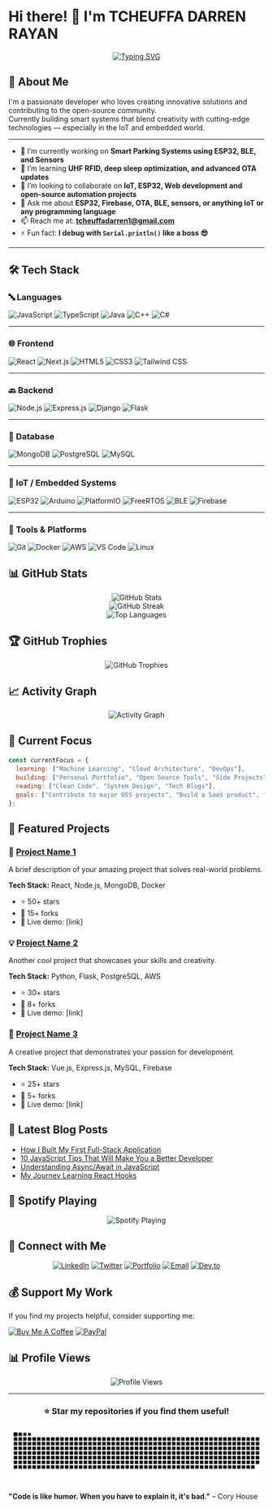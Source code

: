 # Hi there! 👋 I'm TCHEUFFA DARREN RAYAN

<div align="center">
<a href="https://git.io/typing-svg"><img src="https://readme-typing-svg.demolab.com?font=Courier+New&weight=700&size=21&pause=1000&color=5949F7&background=5BFF3F00&width=435&lines=Hi%2C+I'm+TCHEUFFA+DARREN+%F0%9F%91%8B;IoT+%26+Embedded+Dev;Smart+Device+Programmer;Turning+Ideas+into+Connected+Slns;Learning+Something+New+Every+Day++" alt="Typing SVG" /></a>
</div>

## 🚀 About Me
I'm a passionate developer who loves creating innovative solutions and contributing to the open-source community.  
Currently building smart systems that blend creativity with cutting-edge technologies — especially in the IoT and embedded world.

---

- 🔭 I’m currently working on **Smart Parking Systems using ESP32, BLE, and Sensors**
- 🌱 I’m learning **UHF RFID, deep sleep optimization, and advanced OTA updates**
- 👯 I’m looking to collaborate on **IoT, ESP32, Web development and open-source automation projects**
- 💬 Ask me about **ESP32, Firebase, OTA, BLE, sensors, or anything IoT or any programming language**
- 📫 Reach me at: **tcheuffadarren1@gmail.com**
- ⚡ Fun fact: **I debug with `Serial.println()` like a boss 😎**

---


## 🛠️ Tech Stack

### 🔤 Languages
![JavaScript](https://img.shields.io/badge/JavaScript-F7DF1E?style=for-the-badge&logo=javascript&logoColor=black)
![TypeScript](https://img.shields.io/badge/TypeScript-007ACC?style=for-the-badge&logo=typescript&logoColor=white)
![Java](https://img.shields.io/badge/Java-ED8B00?style=for-the-badge&logo=java&logoColor=white)
![C++](https://img.shields.io/badge/C++-00599C?style=for-the-badge&logo=cplusplus&logoColor=white)
![C#](https://img.shields.io/badge/C%23-239120?style=for-the-badge&logo=c-sharp&logoColor=white)


---

### 🌐 Frontend
![React](https://img.shields.io/badge/React-20232A?style=for-the-badge&logo=react&logoColor=61DAFB)
![Next.js](https://img.shields.io/badge/Next.js-000000?style=for-the-badge&logo=nextdotjs&logoColor=white)
![HTML5](https://img.shields.io/badge/HTML5-E34F26?style=for-the-badge&logo=html5&logoColor=white)
![CSS3](https://img.shields.io/badge/CSS3-1572B6?style=for-the-badge&logo=css3&logoColor=white)
![Tailwind CSS](https://img.shields.io/badge/Tailwind_CSS-38B2AC?style=for-the-badge&logo=tailwind-css&logoColor=white)

---

### 🔙 Backend
![Node.js](https://img.shields.io/badge/Node.js-43853D?style=for-the-badge&logo=nodedotjs&logoColor=white)
![Express.js](https://img.shields.io/badge/Express.js-404D59?style=for-the-badge)
![Django](https://img.shields.io/badge/Django-092E20?style=for-the-badge&logo=django&logoColor=white)
![Flask](https://img.shields.io/badge/Flask-000000?style=for-the-badge&logo=flask&logoColor=white)

---

### 🧠 Database
![MongoDB](https://img.shields.io/badge/MongoDB-4EA94B?style=for-the-badge&logo=mongodb&logoColor=white)
![PostgreSQL](https://img.shields.io/badge/PostgreSQL-316192?style=for-the-badge&logo=postgresql&logoColor=white)
![MySQL](https://img.shields.io/badge/MySQL-005C84?style=for-the-badge&logo=mysql&logoColor=white)

---

### 🔌 IoT / Embedded Systems
![ESP32](https://img.shields.io/badge/ESP32-323232?style=for-the-badge&logo=espressif&logoColor=white)
![Arduino](https://img.shields.io/badge/Arduino-00979D?style=for-the-badge&logo=arduino&logoColor=white)
![PlatformIO](https://img.shields.io/badge/PlatformIO-FF6600?style=for-the-badge&logo=platformio&logoColor=white)
![FreeRTOS](https://img.shields.io/badge/FreeRTOS-004785?style=for-the-badge&logoColor=white)
![BLE](https://img.shields.io/badge/Bluetooth%20Low%20Energy-0082FC?style=for-the-badge&logo=bluetooth&logoColor=white)
![Firebase](https://img.shields.io/badge/Firebase-FFCA28?style=for-the-badge&logo=firebase&logoColor=black)

---

### 🧰 Tools & Platforms
![Git](https://img.shields.io/badge/Git-F05032?style=for-the-badge&logo=git&logoColor=white)
![Docker](https://img.shields.io/badge/Docker-2496ED?style=for-the-badge&logo=docker&logoColor=white)
![AWS](https://img.shields.io/badge/AWS-232F3E?style=for-the-badge&logo=amazonaws&logoColor=white)
![VS Code](https://img.shields.io/badge/VS_Code-007ACC?style=for-the-badge&logo=visualstudiocode&logoColor=white)
![Linux](https://img.shields.io/badge/Linux-FCC624?style=for-the-badge&logo=linux&logoColor=black)


## 📊 GitHub Stats

<div align="center">
<img src="https://github-readme-stats.vercel.app/api?username=TCHEUFFA-DARREN-RAYAN&show_icons=true&theme=tokyonight&hide_border=true&count_private=true" alt="GitHub Stats" />

</div>

<div align="center">
  <img src="https://github-readme-streak-stats.herokuapp.com/?user=yourusername&theme=tokyonight&hide_border=true" alt="GitHub Streak" />
</div>

<div align="center">
  <img src="https://github-readme-stats.vercel.app/api/top-langs/?username=yourusername&layout=compact&theme=tokyonight&hide_border=true&langs_count=8" alt="Top Languages" />
</div>

## 🏆 GitHub Trophies
<div align="center">
  <img src="https://github-profile-trophy.vercel.app/?username=yourusername&theme=tokyonight&no-frame=true&row=1&column=6" alt="GitHub Trophies" />
</div>

## 📈 Activity Graph
<div align="center">
  <img src="https://github-readme-activity-graph.vercel.app/graph?username=yourusername&theme=tokyo-night&hide_border=true" alt="Activity Graph" />
</div>

## 🎯 Current Focus

```javascript
const currentFocus = {
  learning: ["Machine Learning", "Cloud Architecture", "DevOps"],
  building: ["Personal Portfolio", "Open Source Tools", "Side Projects"],
  reading: ["Clean Code", "System Design", "Tech Blogs"],
  goals: ["Contribute to major OSS projects", "Build a SaaS product", "Share knowledge"]
};
```

## 🌟 Featured Projects

### 🚀 [Project Name 1](https://github.com/yourusername/project1)
A brief description of your amazing project that solves real-world problems.

**Tech Stack:** React, Node.js, MongoDB, Docker
- ⭐ 50+ stars
- 🍴 15+ forks
- 🚀 Live demo: [link]

### 💡 [Project Name 2](https://github.com/yourusername/project2)
Another cool project that showcases your skills and creativity.

**Tech Stack:** Python, Flask, PostgreSQL, AWS
- ⭐ 30+ stars
- 🍴 8+ forks
- 🚀 Live demo: [link]

### 🎨 [Project Name 3](https://github.com/yourusername/project3)
A creative project that demonstrates your passion for development.

**Tech Stack:** Vue.js, Express.js, MySQL, Firebase
- ⭐ 25+ stars
- 🍴 5+ forks
- 🚀 Live demo: [link]

## 📝 Latest Blog Posts

<!-- BLOG-POST-LIST:START -->
- [How I Built My First Full-Stack Application](https://yourblog.com/post1)
- [10 JavaScript Tips That Will Make You a Better Developer](https://yourblog.com/post2)
- [Understanding Async/Await in JavaScript](https://yourblog.com/post3)
- [My Journey Learning React Hooks](https://yourblog.com/post4)
<!-- BLOG-POST-LIST:END -->

## 🎵 Spotify Playing
<div align="center">
  <img src="https://spotify-github-profile.vercel.app/api/spotify?background_color=0d1117&border_color=ffffff&limit=1" alt="Spotify Playing" />
</div>

## 🤝 Connect with Me

<div align="center">
  
[![LinkedIn](https://img.shields.io/badge/LinkedIn-0077B5?style=for-the-badge&logo=linkedin&logoColor=white)](https://linkedin.com/in/yourusername)
[![Twitter](https://img.shields.io/badge/Twitter-1DA1F2?style=for-the-badge&logo=twitter&logoColor=white)](https://twitter.com/yourusername)
[![Portfolio](https://img.shields.io/badge/Portfolio-FF5722?style=for-the-badge&logo=google-chrome&logoColor=white)](https://yourportfolio.com)
[![Email](https://img.shields.io/badge/Email-D14836?style=for-the-badge&logo=gmail&logoColor=white)](mailto:your-email@example.com)
[![Dev.to](https://img.shields.io/badge/Dev.to-0A0A0A?style=for-the-badge&logo=devdotto&logoColor=white)](https://dev.to/yourusername)

</div>

## 💰 Support My Work

If you find my projects helpful, consider supporting me:

[![Buy Me A Coffee](https://img.shields.io/badge/Buy_Me_A_Coffee-FFDD00?style=for-the-badge&logo=buy-me-a-coffee&logoColor=black)](https://buymeacoffee.com/yourusername)
[![PayPal](https://img.shields.io/badge/PayPal-00457C?style=for-the-badge&logo=paypal&logoColor=white)](https://paypal.me/yourusername)

## 📊 Profile Views

<div align="center">
  <img src="https://komarev.com/ghpvc/?username=yourusername&style=for-the-badge&color=blueviolet" alt="Profile Views" />
</div>

---

<div align="center">
  <h3>⭐ Star my repositories if you find them useful!</h3>
  <img src="https://raw.githubusercontent.com/Platane/snk/output/github-contribution-grid-snake.svg" alt="Snake animation" />
</div>

**"Code is like humor. When you have to explain it, it's bad."** – Cory House
